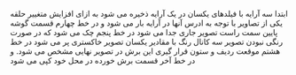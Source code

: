 ابتدا سه آرایه با فیلدهای یکسان در یک آرایه ذخیره می شود
به ازای افزایش متغییر حلقه یکی از تصاویر با توجه به ادرس آنها در آرایه بار می شود
و در خط چهارم قسمت گوشه پایین سمت راست تصویر جاری جدا می شود در خط پنجم چک می شود که در صورت رنگی نبودن تصویر سه کانال 
رنگ با مقادیر یکسان تصویر خاکستری پر  می شود در خط هشتم موقعت ردیف و ستون قرار گیری این برش در تصویر نهایی مشخص می شود. و در خط آخر قسمت برش خورده در محل خود کپی می شود
